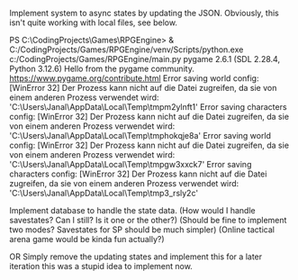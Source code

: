 
Implement system to async states by updating the JSON. Obviously, this isn't quite working with local files, see below. 


PS C:\CodingProjects\Games\RPGEngine> & C:/CodingProjects/Games/RPGEngine/venv/Scripts/python.exe c:/CodingProjects/Games/RPGEngine/main.py
pygame 2.6.1 (SDL 2.28.4, Python 3.12.6)
Hello from the pygame community. https://www.pygame.org/contribute.html
Error saving world config: [WinError 32] Der Prozess kann nicht auf die Datei zugreifen, da sie von einem anderen Prozess verwendet wird: 'C:\\Users\\Janal\\AppData\\Local\\Temp\\tmpm2ylnft1'
Error saving characters config: [WinError 32] Der Prozess kann nicht auf die Datei zugreifen, da sie von einem anderen Prozess verwendet wird: 'C:\\Users\\Janal\\AppData\\Local\\Temp\\tmphokqje8a'
Error saving world config: [WinError 32] Der Prozess kann nicht auf die Datei zugreifen, da sie von einem anderen Prozess verwendet wird: 'C:\\Users\\Janal\\AppData\\Local\\Temp\\tmpgw3xxck7'
Error saving characters config: [WinError 32] Der Prozess kann nicht auf die Datei zugreifen, da sie von einem anderen Prozess verwendet wird: 'C:\\Users\\Janal\\AppData\\Local\\Temp\\tmp3_rsly2c'

Implement database to handle the state data.
(How would I handle savestates? Can I still? Is it one or the other?)
(Should be fine to implement two modes? Savestates for SP should be much simpler)
(Online tactical arena game would be kinda fun actually?)

OR
Simply remove the updating states and implement this for a later iteration this was a stupid idea to implement now.